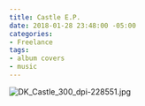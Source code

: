 ```yaml
---
title: Castle E.P.
date: 2018-01-28 23:48:00 -05:00
categories:
- Freelance
tags:
- album covers
- music
---
```


![DK_Castle_300_dpi-228551.jpg](/uploads/DK_Castle_300_dpi-228551.jpg)